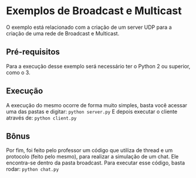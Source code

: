 # Exemplos de Broadcast e Multicast
O exemplo está relacionado com a criação de um server UDP para a criação de uma rede de Broadcast e Multicast.

## Pré-requisitos
Para a execução desse exemplo será necessário ter o Python 2 ou superior, como o 3.

## Execução
A execução do mesmo ocorre de forma muito simples, basta você acessar uma das pastas e digitar:
```python server.py```
E depois executar o cliente através de:
```python client.py```

## Bônus
Por fim, foi feito pelo professor um código que utiliza de thread e um protocolo (feito pelo mesmo), para realizar a simulação de um chat. Ele encontra-se dentro da pasta broadcast.
Para executar esse código, basta rodar:
```python chat.py```
